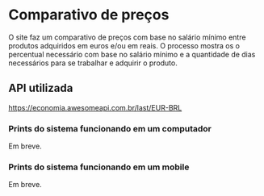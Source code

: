 # Comparativo de preços

O site faz um comparativo de preços com base no salário mínimo entre produtos adquiridos em euros e/ou em reais. O processo mostra os o percentual necessário com base no salário mínimo e a quantidade de dias necessários para se trabalhar e adquirir o produto. 

## API utilizada

https://economia.awesomeapi.com.br/last/EUR-BRL

### Prints do sistema funcionando em um computador

Em breve.

### Prints do sistema funcionando em um mobile

Em breve.
